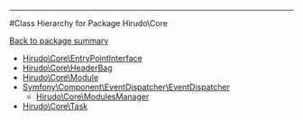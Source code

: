 - - -

#Class Hierarchy for Package Hirudo\Core

<div><a href='https://github.com/JeyDotC/Hirudo-docs/tree/master/Hirudo\Core'>Back to package summary</a></div>

<ul>
<li><a href="https://github.com/JeyDotC/Hirudo-docs/blob/master/Hirudo/Core/EntryPointInterface.md">Hirudo\Core\EntryPointInterface</a></li>
<li><a href="https://github.com/JeyDotC/Hirudo-docs/blob/master/Hirudo/Core/HeaderBag.md">Hirudo\Core\HeaderBag</a></li>
<li><a href="https://github.com/JeyDotC/Hirudo-docs/blob/master/Hirudo/Core/Module.md">Hirudo\Core\Module</a></li>
<li><a href="https://github.com/JeyDotC/Hirudo-docs/blob/master/Symfony/Component/EventDispatcher/EventDispatcher.md">Symfony\Component\EventDispatcher\EventDispatcher</a><ul>
<li><a href="https://github.com/JeyDotC/Hirudo-docs/blob/master/Hirudo/Core/ModulesManager.md">Hirudo\Core\ModulesManager</a></li>
</ul>
</li>
<li><a href="https://github.com/JeyDotC/Hirudo-docs/blob/master/Hirudo/Core/Task.md">Hirudo\Core\Task</a></li>
</ul>
